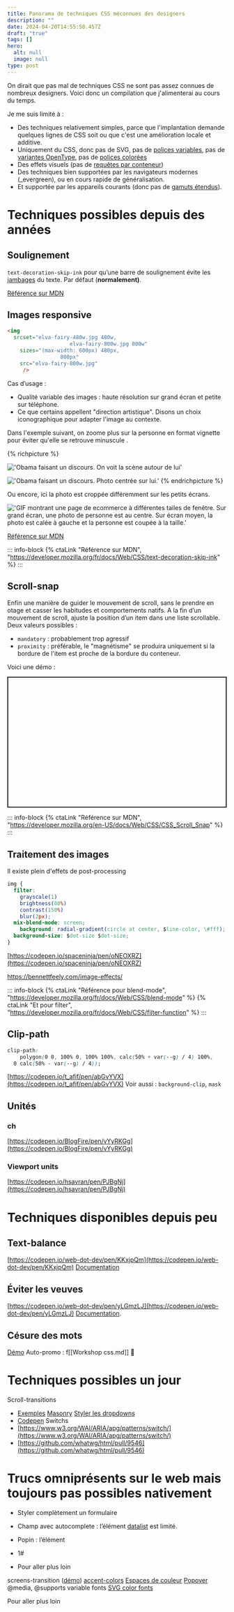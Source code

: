 ```yaml
---
title: Panorama de techniques CSS méconnues des designers
description: ""
date: 2024-04-20T14:55:58.457Z
draft: "true"
tags: []
hero:
  alt: null
  image: null
type: post
---
```



On dirait que pas mal de techniques CSS ne sont pas assez connues de nombreux designers. Voici donc un compilation que j'alimenterai au cours du temps.

Je me suis limité à :
- Des techniques relativement simples, parce que l'implantation demande quelques lignes de CSS soit ou que c'est une amélioration locale et additive.
- Uniquement du CSS, donc pas de SVG, pas de [polices variables](https://variablefonts.io/about-variable-fonts/), pas de [variantes OpenType](https://developer.mozilla.org/en-US/docs/Web/CSS/CSS_Fonts/OpenType_fonts_guide), pas de [polices colorées](https://design.tutsplus.com/articles/the-beginners-guide-to-color-fonts--cms-29861)
- Des effets visuels (pas de [requêtes par conteneur](https://developer.mozilla.org/en-US/blog/getting-started-with-css-container-queries/))
- Des techniques bien supportées par les navigateurs modernes  (_evergreen), ou en cours rapide de généralisation.
- Et supportée par les appareils courants (donc pas de [gamuts étendus](https://developer.chrome.com/docs/css-ui/high-definition-css-color-guide#what-is-a-color-gamut)).


# Techniques possibles depuis des années

## Soulignement
`text-decoration-skip-ink` pour qu’une barre de soulignement évite les <u>jambages</u> du texte.
Par défaut (**normalement)**.

[Référence sur MDN](https://developer.mozilla.org/fr/docs/Web/CSS/text-decoration-skip-ink)

## Images responsive

```HTML
<img
  srcset="elva-fairy-480w.jpg 480w,
					elva-fairy-800w.jpg 800w"
	sizes="(max-width: 600px) 480px,
				 800px"
	src="elva-fairy-800w.jpg"
	 />
```

Cas d’usage :
- Qualité variable des images : haute résolution sur grand écran et petite sur téléphone.
- Ce que certains appellent "direction artistique". Disons un choix iconographique pour adapter l'image au contexte.

Dans l'exemple suivant, on zoome plus sur la personne en format vignette pour éviter qu'elle se retrouve minuscule .

{% richpicture %}

!['Obama faisant un discours. On voit la scène autour de lui'](/assets/images/resp2.png )

!['Obama faisant un discours. Photo centrée sur lui.'](/assets/images/resp3.png )
{% endrichpicture %}

Ou encore, ici la photo est croppée différemment sur les petits écrans.

!['GIF montrant une page de ecommerce à différentes tailes de fenêtre. Sur grand écran, une photo de personne est au centre. Sur écran moyen, la photo est calée à gauche et la personne est coupée à la taille.'](/assets/images/resp1.gif )

[Référence sur MDN](https://developer.mozilla.org/fr/docs/Web/CSS/text-decoration-skip-ink)


::: info-block
{% ctaLink "Référence sur MDN", "https://developer.mozilla.org/fr/docs/Web/CSS/text-decoration-skip-ink"  %}
:::

## Scroll-snap

Enfin une manière de guider le mouvement de scroll, sans le prendre en otage et casser les habitudes et comportements natifs.
A la fin d’un mouvement de scroll, ajuste la position d’un item dans une liste scrollable.
Deux valeurs possibles :
- `mandatory` : probablement trop agressif
- `proximity` : préférable, le "magnétisme" se produira uniquement si la bordure de l'item est proche de la bordure du conteneur.

Voici une démo :

<p class="codepen" data-height="300" data-default-tab="result" data-slug-hash="qpJYaK" data-preview="true" data-user="tutsplus" style="height: 300px; box-sizing: border-box; display: flex; align-items: center; justify-content: center; border: 2px solid; margin: 1em 0; padding: 1em;">
<script async src="https://cpwebassets.codepen.io/assets/embed/ei.js"></script>


::: info-block
{% ctaLink "Référence sur MDN", "https://developer.mozilla.org/en-US/docs/Web/CSS/CSS_Scroll_Snap"  %}
:::



## Traitement des images

Il existe plein d'effets de post-processing

```CSS
img {
  filter:
    grayscale(1)
    brightness(80%)
    contrast(150%)
    blur(2px);
  mix-blend-mode: screen;
	background: radial-gradient(circle at center, $line-color, \#fff);
  background-size: $dot-size $dot-size;
}
```
[https://codepen.io/spaceninja/pen/oNEOXRZ](https://codepen.io/spaceninja/pen/oNEOXRZ)

https://bennettfeely.com/image-effects/


::: info-block
{% ctaLink "Référence pour blend-mode", "https://developer.mozilla.org/fr/docs/Web/CSS/blend-mode"  %}
{% ctaLink "Et pour filter", "https://developer.mozilla.org/fr/docs/Web/CSS/filter-function"  %}
:::

## Clip-path
```css
clip-path:
	polygon(0 0, 100% 0, 100% 100%, calc(50% + var(--g) / 4) 100%,
  0 calc(50% - var(--g) / 4));
```

[https://codepen.io/t_afif/pen/abGvYVX](https://codepen.io/t_afif/pen/abGvYVX)
Voir aussi : `background-clip`, `mask`



## Unités
### ch
[https://codepen.io/BlogFire/pen/vYyRKGg](https://codepen.io/BlogFire/pen/vYyRKGg)
### Viewport units
[https://codepen.io/hsavran/pen/PJBgNj](https://codepen.io/hsavran/pen/PJBgNj)




# Techniques disponibles depuis peu
## Text-balance
[https://codepen.io/web-dot-dev/pen/KKxjpQm](https://codepen.io/web-dot-dev/pen/KKxjpQm)
[Documentation](https://developer.chrome.com/docs/css-ui/css-text-wrap-balance?hl=fr)




## Éviter les veuves
[https://codepen.io/web-dot-dev/pen/yLGmzLJ](https://codepen.io/web-dot-dev/pen/yLGmzLJ)
[Documentation](https://developer.chrome.com/blog/css-text-wrap-pretty).



## Césure des mots
[Démo](https://codepen.io/Saint_loup/pen/vYPJPEQ)
Auto-promo : f[[Workshop css.md]] 🍿



# Techniques possibles un jour
Scroll-transitions
- [Exemples](https://scroll-driven-animations.style/)
[Masonry](https://developer.mozilla.org/en-US/docs/Web/CSS/CSS_grid_layout/Masonry_layout)
[Styler les dropdowns](https://www.smashingmagazine.com/2023/06/advanced-form-control-styling-selectmenu-anchoring-api/)
- [Codepen](https://codepen.io/smashingmag/pen/XWxxPgN)
Switchs
- [https://www.w3.org/WAI/ARIA/apg/patterns/switch/](https://www.w3.org/WAI/ARIA/apg/patterns/switch/)
- [https://github.com/whatwg/html/pull/9546](https://github.com/whatwg/html/pull/9546)




# Trucs omniprésents sur le web mais toujours pas possibles nativement
- Styler complètement un formulaire
- Champ avec autocomplete : l’élément [datalist](https://developer.mozilla.org/fr/docs/Web/HTML/Element/datalisthttps:_developer.mozilla.org/fr/docs/Web/HTML/Element/datalist) est limité.
- Popin : l’élément [<dialog>](https://developer.mozilla.org/fr/docs/Web/HTML/Element/dialog) est limité.

  #
- 1#
- Pour aller plus loin

screens-transition ([démo](https://http203-playlist.netlify.app/))
[accent-colors](https://accent-color.glitch.me/)
[Espaces de couleur](https://lea.verou.me/blog/2020/04/lch-colors-in-css-what-why-and-how/?utm_source=pocket_saves)
[Popover](https://developer.chrome.com/blog/whats-new-css-ui-2023#popover)
@media, @supports
variable fonts
[SVG color fonts](https://design.tutsplus.com/articles/the-beginners-guide-to-color-fonts--cms-29861)



Pour aller plus loin